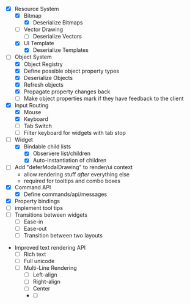 - [x] Resource System
	- [x] Bitmap
		- [x] Deserialize Bitmaps
	- [ ] Vector Drawing
		- [ ] Deserialize Vectors
	- [x] UI Template
		- [x] Deserialize Templates
- [ ] Object System
	- [x] Object Registry
	- [x] Define possible object property types
	- [x] Deserialize Objects
	- [x] Refresh objects
	- [x] Propagate property changes back
	- [ ] Make object properties mark if they have feedback to the client
- [x] Input Routing
	- [x] Mouse
	- [x] Keyboard
	- [ ] Tab Switch
	- [ ] Filter keyboard for widgets with tab stop
- [ ] Widget
	- [x] Bindable child lists
		- [x] Observere list/children
		- [x] Auto-instantiation of children
- [ ] Add "deferModalDrawing" to render/ui context
	- allow rendering stuff *after* everything else
	- required for tooltips and combo boxes
- [x] Command API
	- [x] Define commands/api/messages
- [x] Property bindings
- [ ] implement tool tips
- [ ] Transitions between widgets
	- [ ] Ease-in
	- [ ] Ease-out
	- [ ] Transition between two layouts
- Improved text rendering API
	- [ ] Rich text
	- [ ] Full unicode
	- [ ] Multi-Line Rendering
		- [ ] Left-align
		- [ ] Right-align
		- [ ] Center
		- [ ] 

